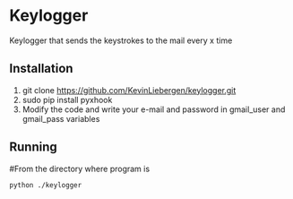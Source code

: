 # Keylogger

Keylogger that sends the keystrokes to the mail every x time

## Installation

1.  git clone https://github.com/KevinLiebergen/keylogger.git
2.  sudo pip install pyxhook
3. Modify the code and write your e-mail and password in gmail_user and gmail_pass variables

## Running

#From the directory where program is

`python ./keylogger`

